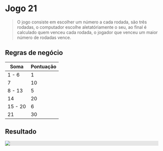 # Jogo 21 

> O jogo consiste em escolher um número a cada rodada, são três rodadas, o computador escolhe aletatóriamente o seu, ao final é calculado quem venceu cada rodada, o jogador que venceu 
um maior número de rodadas vence. 

## Regras de negócio
Soma | Pontuação
------------ | -------- 
1 - 6 | 1
7 | 10
8 - 13 | 5
14 | 20
15 - 20 | 6
21 | 30

## Resultado
<img style="display: block;-webkit-user-select: none;margin: auto;background-color: hsl(0, 0%, 90%);" src="https://i.imgur.com/9VYofnm.gif">

